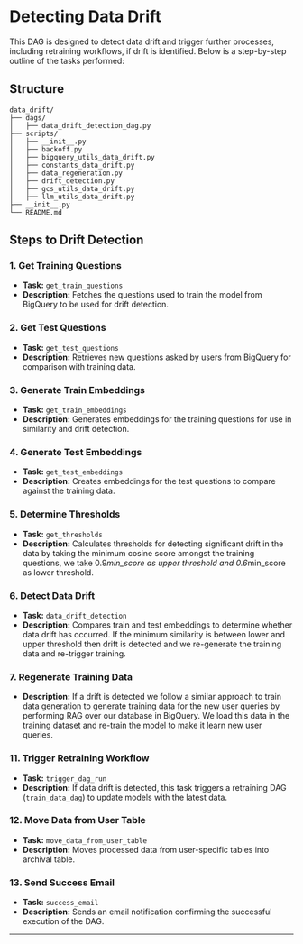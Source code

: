# Detecting Data Drift

This DAG is designed to detect data drift and trigger further processes, including retraining workflows, if drift is identified. Below is a step-by-step outline of the tasks performed:


## Structure

```
data_drift/
├── dags/
│   ├── data_drift_detection_dag.py
├── scripts/
│   ├── __init__.py
│   ├── backoff.py
│   ├── bigquery_utils_data_drift.py
│   ├── constants_data_drift.py
│   ├── data_regeneration.py
│   ├── drift_detection.py
│   ├── gcs_utils_data_drift.py
│   ├── llm_utils_data_drift.py
├── __init__.py
└── README.md
```

## Steps to Drift Detection

### 1. **Get Training Questions**
   - **Task:** `get_train_questions`
   - **Description:** Fetches the questions used to train the model from BigQuery to be used for drift detection.

### 2. **Get Test Questions**
   - **Task:** `get_test_questions`
   - **Description:** Retrieves new questions asked by users from BigQuery for comparison with training data.

### 3. **Generate Train Embeddings**
   - **Task:** `get_train_embeddings`
   - **Description:** Generates embeddings for the training questions for use in similarity and drift detection.

### 4. **Generate Test Embeddings**
   - **Task:** `get_test_embeddings`
   - **Description:** Creates embeddings for the test questions to compare against the training data.

### 5. **Determine Thresholds**
   - **Task:** `get_thresholds`
   - **Description:** Calculates thresholds for detecting significant drift in the data by taking the minimum cosine score amongst the training questions, we take 0.9*min_score as upper threshold and 0.6*min_score as lower threshold.

### 6. **Detect Data Drift**
   - **Task:** `data_drift_detection`
   - **Description:** Compares train and test embeddings to determine whether data drift has occurred. If the minimum similarity is between lower and upper threshold then drift is detected and we re-generate the training data and re-trigger training.

### 7. **Regenerate Training Data**
   - **Description:** If a drift is detected we follow a similar approach to train data generation to generate training data for the new user queries by performing RAG over our database in BigQuery. We load this data in the training dataset and re-train the model to make it learn new user queries.

### 11. **Trigger Retraining Workflow**
   - **Task:** `trigger_dag_run`
   - **Description:** If data drift is detected, this task triggers a retraining DAG (`train_data_dag`) to update models with the latest data.

### 12. **Move Data from User Table**
   - **Task:** `move_data_from_user_table`
   - **Description:** Moves processed data from user-specific tables into archival table.

### 13. **Send Success Email**
   - **Task:** `success_email`
   - **Description:** Sends an email notification confirming the successful execution of the DAG.

---